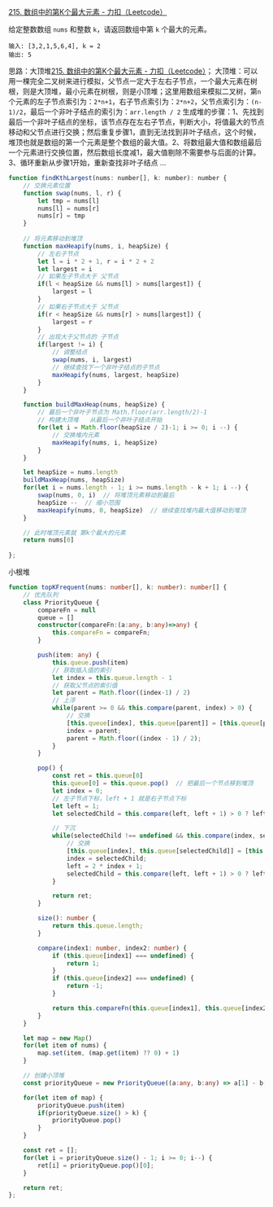[215. 数组中的第K个最大元素 - 力扣（Leetcode）](https://leetcode.cn/problems/kth-largest-element-in-an-array/description/?favorite=2cktkvj&languageTags=javascript)

给定整数数组 `nums` 和整数 `k`，请返回数组中第 `k` 个最大的元素。

```
输入: [3,2,1,5,6,4], k = 2
输出: 5
```

思路：大顶堆[215. 数组中的第K个最大元素 - 力扣（Leetcode）](https://leetcode.cn/problems/kth-largest-element-in-an-array/solutions/836425/xie-gei-qian-duan-tong-xue-de-ti-jie-yi-kt5p2/?languageTags=javascript)；
大顶堆：可以用一棵完全二叉树来进行模拟，父节点一定大于左右子节点，一个最大元素在树根，则是大顶堆，最小元素在树根，则是小顶堆；这里用数组来模拟二叉树，第`n`个元素的左子节点索引为：`2*n+1`，右子节点索引为：`2*n+2`，父节点索引为：`(n-1)/2`，最后一个非叶子结点的索引为：`arr.length / 2`
生成堆的步骤：1、先找到最后一个非叶子结点的坐标，该节点存在左右子节点，判断大小，将值最大的节点移动和父节点进行交换；然后重复步骤1，直到无法找到非叶子结点，这个时候，堆顶也就是数组的第一个元素是整个数组的最大值。2、将数组最大值和数组最后一个元素进行交换位置，然后数组长度减1，最大值剔除不需要参与后面的计算。3、循环重新从步骤1开始，重新查找非叶子结点 ...

```javascript
function findKthLargest(nums: number[], k: number): number {
  	// 交换元素位置
    function swap(nums, l, r) {
        let tmp = nums[l]
        nums[l] = nums[r]
        nums[r] = tmp
    }
		
  	// 将元素移动到堆顶
    function maxHeapify(nums, i, heapSize) {
        // 左右子节点
        let l = i * 2 + 1, r = i * 2 + 2
        let largest = i
        // 如果左子节点大于 父节点
        if(l < heapSize && nums[l] > nums[largest]) {
            largest = l
        }
      	// 如果右子节点大于 父节点
        if(r < heapSize && nums[r] > nums[largest]) {
            largest = r
        }
        // 出现大于父节点的 子节点
        if(largest != i) {
            // 调整结点
            swap(nums, i, largest)
            // 继续查找下一个非叶子结点的子节点
            maxHeapify(nums, largest, heapSize)
        }
    }

    function buildMaxHeap(nums, heapSize) {
        // 最后一个非叶子节点为 Math.floor(arr.length/2)-1
        // 构建大顶堆   从最后一个非叶子结点开始
        for(let i = Math.floor(heapSize / 2)-1; i >= 0; i --) {
            // 交换堆内元素
            maxHeapify(nums, i, heapSize)
        }
    }

    let heapSize = nums.length
    buildMaxHeap(nums, heapSize)
    for(let i = nums.length - 1; i >= nums.length - k + 1; i --) {
        swap(nums, 0, i)  // 将堆顶元素移动到最后
        heapSize --  // 缩小范围
        maxHeapify(nums, 0, heapSize)  // 继续查找堆内最大值移动到堆顶
    }

    // 此时堆顶元素就 第k个最大的元素
    return nums[0]
    
};
```

小根堆

```typescript
function topKFrequent(nums: number[], k: number): number[] {
    // 优先队列
    class PriorityQueue {
        compareFn = null
        queue = []
        constructor(compareFn:(a:any, b:any)=>any) {
            this.compareFn = compareFn;
        }

        push(item: any) {
            this.queue.push(item)
            // 获取插入值的索引
            let index = this.queue.length - 1
            // 获取父节点的索引值
            let parent = Math.floor((index-1) / 2)
            // 上浮
            while(parent >= 0 && this.compare(parent, index) > 0) {
                // 交换
                [this.queue[index], this.queue[parent]] = [this.queue[parent], this.queue[index]];
                index = parent;
                parent = Math.floor((index - 1) / 2);
            }
        } 

        pop() {
            const ret = this.queue[0]
            this.queue[0] = this.queue.pop()  // 把最后一个节点移到堆顶
            let index = 0;
            // 左子节点下标，left + 1 就是右子节点下标
            let left = 1;
            let selectedChild = this.compare(left, left + 1) > 0 ? left + 1 : left;

            // 下沉
            while(selectedChild !== undefined && this.compare(index, selectedChild) > 0) {
                // 交换
                [this.queue[index], this.queue[selectedChild]] = [this.queue[selectedChild], this.queue[index]];
                index = selectedChild;
                left = 2 * index + 1;
                selectedChild = this.compare(left, left + 1) > 0 ? left + 1 : left;
            }

            return ret;
        }

        size(): number {
            return this.queue.length;
        }

        compare(index1: number, index2: number) {
            if (this.queue[index1] === undefined) {
                return 1;
            }
            if (this.queue[index2] === undefined) {
                return -1;
            }

            return this.compareFn(this.queue[index1], this.queue[index2]);
        }
    }

    let map = new Map()
    for(let item of nums) {
        map.set(item, (map.get(item) ?? 0) + 1)
    }

    // 创建小顶堆
    const priorityQueue = new PriorityQueue((a:any, b:any) => a[1] - b[1]);

    for(let item of map) {
        priorityQueue.push(item)
        if(priorityQueue.size() > k) {
            priorityQueue.pop()
        }
    }

    const ret = [];
    for(let i = priorityQueue.size() - 1; i >= 0; i--) {
        ret[i] = priorityQueue.pop()[0];
    }

    return ret;
};
```

